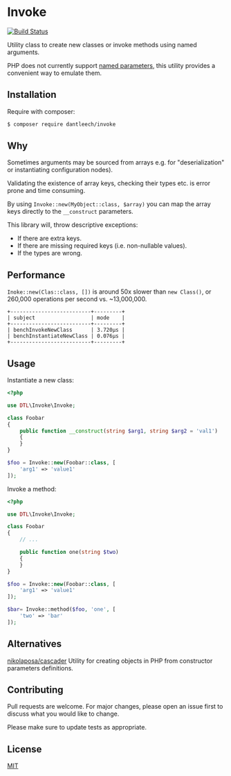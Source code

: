 Invoke
======

[![Build Status](https://travis-ci.org/dantleech/invoke.svg?branch=master)](https://travis-ci.org/dantleech/invoke)

Utility class to create new classes or invoke methods using named arguments.

PHP does not currently support [named
parameters](https://wiki.php.net/rfc/named_params), this utility provides a
convenient way to emulate them.

Installation
------------

Require with composer:

```bash
$ composer require dantleech/invoke
```

Why
---

Sometimes arguments may be sourced from arrays e.g. for "deserialization" or
instantiating configuration nodes).

Validating the existence of array keys, checking their types etc. is error
prone and time consuming.

By using `Invoke::new(MyObject::class, $array)` you can map the array keys
directly to the `__construct` parameters.

This library will, throw descriptive exceptions:

- If there are extra keys.
- If there are missing required keys (i.e. non-nullable values).
- If the types are wrong.

Performance
-----------

`Inoke::new(Clas::class, [])` is around 50x slower than `new Class()`, or
260,000 operations per second vs. ~13,000,000.

```
+--------------------------+---------+
| subject                  | mode    |
+--------------------------+---------+
| benchInvokeNewClass      | 3.720μs |
| benchInstantiateNewClass | 0.076μs |
+--------------------------+---------+
```

Usage
-----

Instantiate a new class:

```php
<?php

use DTL\Invoke\Invoke;

class Foobar
{
    public function __construct(string $arg1, string $arg2 = 'val1')
    {
    }
}

$foo = Invoke::new(Foobar::class, [
    'arg1' => 'value1'
]);
```

Invoke a method:

```php
<?php

use DTL\Invoke\Invoke;

class Foobar
{
    // ...

    public function one(string $two)
    {
    }
}

$foo = Invoke::new(Foobar::class, [
    'arg1' => 'value1'
]);

$bar= Invoke::method($foo, 'one', [
    'two' => 'bar'
]);
```

Alternatives
------------

[nikolaposa/cascader](https://github.com/nikolaposa/cascader)
Utility for creating objects in PHP from constructor parameters definitions.

Contributing
------------

Pull requests are welcome. For major changes, please open an issue first to
discuss what you would like to change.

Please make sure to update tests as appropriate.

License
-------

[MIT](https://choosealicense.com/licenses/mit/)
